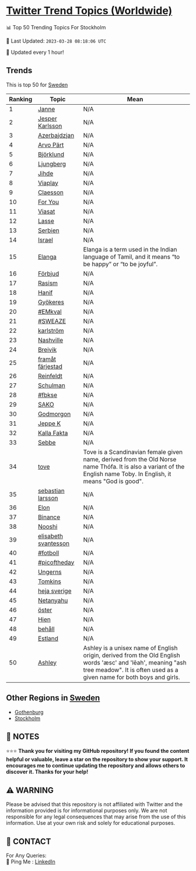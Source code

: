 [Twitter Trend Topics (Worldwide)](https://github.com/ErcinDedeoglu/Twitter-Trend-Topics)
==========


📊 Top 50 Trending Topics For Stockholm

📆 Last Updated: `2023-03-28 08:18:06 UTC`

🔧 Updated every 1 hour!


## Trends

This is top 50 for [Sweden](</Sweden>)

| Ranking | Topic | Mean |
| ------- | ------------ | ------------ |
| 1 | [Janne](http://twitter.com/search?q=Janne) | N/A |
| 2 | [Jesper Karlsson](http://twitter.com/search?q=Jesper+Karlsson) | N/A |
| 3 | [Azerbajdzjan](http://twitter.com/search?q=Azerbajdzjan) | N/A |
| 4 | [Arvo Pärt](http://twitter.com/search?q=Arvo+P%c3%a4rt) | N/A |
| 5 | [Björklund](http://twitter.com/search?q=Bj%c3%b6rklund) | N/A |
| 6 | [Ljungberg](http://twitter.com/search?q=Ljungberg) | N/A |
| 7 | [Jihde](http://twitter.com/search?q=Jihde) | N/A |
| 8 | [Viaplay](http://twitter.com/search?q=Viaplay) | N/A |
| 9 | [Claesson](http://twitter.com/search?q=Claesson) | N/A |
| 10 | [For You](http://twitter.com/search?q=For+You) | N/A |
| 11 | [Viasat](http://twitter.com/search?q=Viasat) | N/A |
| 12 | [Lasse](http://twitter.com/search?q=Lasse) | N/A |
| 13 | [Serbien](http://twitter.com/search?q=Serbien) | N/A |
| 14 | [Israel](http://twitter.com/search?q=Israel) | N/A |
| 15 | [Elanga](http://twitter.com/search?q=Elanga) | Elanga is a term used in the Indian language of Tamil, and it means “to be happy” or “to be joyful”. |
| 16 | [Förbjud](http://twitter.com/search?q=F%c3%b6rbjud) | N/A |
| 17 | [Rasism](http://twitter.com/search?q=Rasism) | N/A |
| 18 | [Hanif](http://twitter.com/search?q=Hanif) | N/A |
| 19 | [Gyökeres](http://twitter.com/search?q=Gy%c3%b6keres) | N/A |
| 20 | [#EMkval](http://twitter.com/search?q=%23EMkval) | N/A |
| 21 | [#SWEAZE](http://twitter.com/search?q=%23SWEAZE) | N/A |
| 22 | [karlström](http://twitter.com/search?q=karlstr%c3%b6m) | N/A |
| 23 | [Nashville](http://twitter.com/search?q=Nashville) | N/A |
| 24 | [Breivik](http://twitter.com/search?q=Breivik) | N/A |
| 25 | [framåt färjestad](http://twitter.com/search?q=fram%c3%a5t+f%c3%a4rjestad) | N/A |
| 26 | [Reinfeldt](http://twitter.com/search?q=Reinfeldt) | N/A |
| 27 | [Schulman](http://twitter.com/search?q=Schulman) | N/A |
| 28 | [#fbkse](http://twitter.com/search?q=%23fbkse) | N/A |
| 29 | [SAKO](http://twitter.com/search?q=SAKO) | N/A |
| 30 | [Godmorgon](http://twitter.com/search?q=Godmorgon) | N/A |
| 31 | [Jeppe K](http://twitter.com/search?q=Jeppe+K) | N/A |
| 32 | [Kalla Fakta](http://twitter.com/search?q=Kalla+Fakta) | N/A |
| 33 | [Sebbe](http://twitter.com/search?q=Sebbe) | N/A |
| 34 | [tove](http://twitter.com/search?q=tove) | Tove is a Scandinavian female given name, derived from the Old Norse name Thófa. It is also a variant of the English name Toby. In English, it means "God is good". |
| 35 | [sebastian larsson](http://twitter.com/search?q=sebastian+larsson) | N/A |
| 36 | [Elon](http://twitter.com/search?q=Elon) | N/A |
| 37 | [Binance](http://twitter.com/search?q=Binance) | N/A |
| 38 | [Nooshi](http://twitter.com/search?q=Nooshi) | N/A |
| 39 | [elisabeth svantesson](http://twitter.com/search?q=elisabeth+svantesson) | N/A |
| 40 | [#fotboll](http://twitter.com/search?q=%23fotboll) | N/A |
| 41 | [#picoftheday](http://twitter.com/search?q=%23picoftheday) | N/A |
| 42 | [Ungerns](http://twitter.com/search?q=Ungerns) | N/A |
| 43 | [Tomkins](http://twitter.com/search?q=Tomkins) | N/A |
| 44 | [heja sverige](http://twitter.com/search?q=heja+sverige) | N/A |
| 45 | [Netanyahu](http://twitter.com/search?q=Netanyahu) | N/A |
| 46 | [öster](http://twitter.com/search?q=%c3%b6ster) | N/A |
| 47 | [Hien](http://twitter.com/search?q=Hien) | N/A |
| 48 | [behåll](http://twitter.com/search?q=beh%c3%a5ll) | N/A |
| 49 | [Estland](http://twitter.com/search?q=Estland) | N/A |
| 50 | [Ashley](http://twitter.com/search?q=Ashley) | Ashley is a unisex name of English origin, derived from the Old English words 'æsc' and 'lēah', meaning "ash tree meadow". It is often used as a given name for both boys and girls. |



## Other Regions in [Sweden](</Sweden>)

* [Gothenburg](</Sweden/Gothenburg.md>)
* [Stockholm](</Sweden/Stockholm.md>)



## 📝 NOTES

⭐⭐⭐ **Thank you for visiting my GitHub repository! If you found the content helpful or valuable, leave a star on the repository to show your support. It encourages me to continue updating the repository and allows others to discover it. Thanks for your help!**


## ⚠️ WARNING

Please be advised that this repository is not affiliated with Twitter and the information provided is for informational purposes only. We are not responsible for any legal consequences that may arise from the use of this information. Use at your own risk and solely for educational purposes.


## 📨 CONTACT

 For Any Queries:  
            🏓 Ping Me : [LinkedIn](https://www.linkedin.com/in/ercindedeoglu/)
